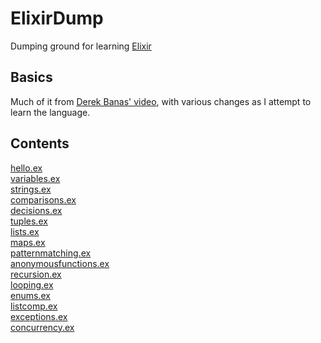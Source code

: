 # ElixirDump
Dumping ground for learning [Elixir](https://elixir-lang.org/)

## Basics

Much of it from [Derek Banas' video](https://www.youtube.com/watch?v=pBNOavRoNL0), with various changes as I attempt to learn the language.

## Contents

[hello.ex](https://github.com/James-P-D/ElixirDump/blob/master/src/hello.ex)  
[variables.ex](https://github.com/James-P-D/ElixirDump/blob/master/src/variables.ex)  
[strings.ex](https://github.com/James-P-D/ElixirDump/blob/master/src/strings.ex)  
[comparisons.ex](https://github.com/James-P-D/ElixirDump/blob/master/src/comparisons.ex)  
[decisions.ex](https://github.com/James-P-D/ElixirDump/blob/master/src/decisions.ex)  
[tuples.ex](https://github.com/James-P-D/ElixirDump/blob/master/src/tuples.ex)  
[lists.ex](https://github.com/James-P-D/ElixirDump/blob/master/src/lists.ex)  
[maps.ex](https://github.com/James-P-D/ElixirDump/blob/master/src/maps.ex)  
[patternmatching.ex](https://github.com/James-P-D/ElixirDump/blob/master/src/patternmatching.ex)  
[anonymousfunctions.ex](https://github.com/James-P-D/ElixirDump/blob/master/src/anonymousfunctions.ex)  
[recursion.ex](https://github.com/James-P-D/ElixirDump/blob/master/src/recursion.ex)  
[looping.ex](https://github.com/James-P-D/ElixirDump/blob/master/src/looping.ex)  
[enums.ex](https://github.com/James-P-D/ElixirDump/blob/master/src/enums.ex)  
[listcomp.ex](https://github.com/James-P-D/ElixirDump/blob/master/src/listcomp.ex)  
[exceptions.ex](https://github.com/James-P-D/ElixirDump/blob/master/src/exceptions.ex)  
[concurrency.ex](https://github.com/James-P-D/ElixirDump/blob/master/src/concurrency.ex)  
